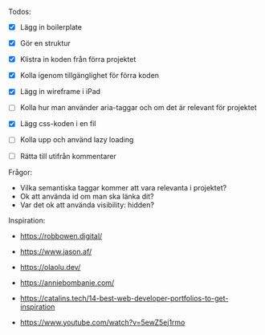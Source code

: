 Todos:
 
 + [x] Lägg in boilerplate 
 + [x] Gör en struktur 
 + [x] Klistra in koden från förra projektet 
 + [x] Kolla igenom tillgänglighet för förra koden 
 + [x] Lägg in wireframe i iPad
 + [ ] Kolla hur man använder aria-taggar och om det är relevant för projektet
 + [x] Lägg css-koden i en fil
 + [ ] Kolla upp och använd lazy loading
 + [ ] Rätta till utifrån kommentarer


Frågor:

 + Vilka semantiska taggar kommer att vara relevanta i projektet?
 + Ok att använda id om man ska länka dit?
 + Var det ok att använda visibility: hidden?

Inspiration:

 + https://robbowen.digital/
 + https://www.jason.af/
 + https://olaolu.dev/
 + https://anniebombanie.com/
 + https://catalins.tech/14-best-web-developer-portfolios-to-get-inspiration

 + https://www.youtube.com/watch?v=5ewZ5ej1rmo